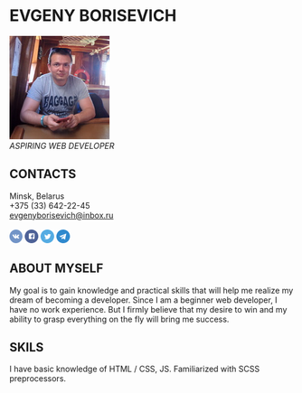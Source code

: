 # EVGENY BORISEVICH
![logo](avatar.png)<br>
*ASPIRING WEB DEVELOPER*
## CONTACTS
Minsk, Belarus<br>
+375 (33) 642-22-45<br>
evgenyborisevich@inbox.ru<br><br>
[![vk](vk.png)](https://vk.com/evgeny_borisevich)   [![facebook](facebook.png)](https://www.facebook.com/borisevich.evgeny)  [![twitter](twitter.png)](https://twitter.com/evg_borisevich) [![telegramm](telegramm.png)](https://t.me/evgeny_borisevich)<br>
## ABOUT MYSELF
My goal is to gain knowledge and practical skills that will help me realize my dream of becoming a developer. Since I am a beginner web developer, I have no work experience. But I firmly believe that my desire to win and my ability to grasp everything on the fly will bring me success.<br>
## SKILS
I have basic knowledge of HTML / СSS, JS. Familiarized with SCSS preprocessors.<br>